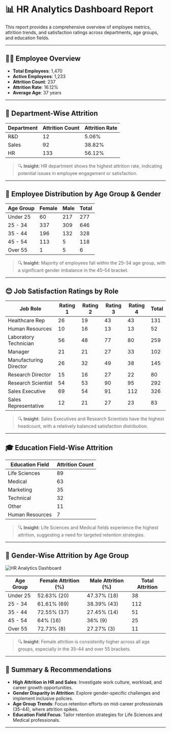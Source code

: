 # 📊 HR Analytics Dashboard Report

This report provides a comprehensive overview of employee metrics, attrition trends, and satisfaction ratings across departments, age groups, and education fields.

---

## 🧍‍♂️ Employee Overview

- **Total Employees**: 1,470  
- **Active Employees**: 1,233  
- **Attrition Count**: 237  
- **Attrition Rate**: 16.12%  
- **Average Age**: 37 years  

---

## 🏢 Department-Wise Attrition

| Department | Attrition Count | Attrition Rate |
|------------|------------------|----------------|
| R&D        | 12               | 5.06%          |
| Sales      | 92               | 38.82%         |
| HR         | 133              | 56.12%         |

> 🔍 **Insight**: HR department shows the highest attrition rate, indicating potential issues in employee engagement or satisfaction.

---

## 🎂 Employee Distribution by Age Group & Gender

| Age Group   | Female | Male | Total |
|-------------|--------|------|-------|
| Under 25    | 60     | 217  | 277   |
| 25 - 34     | 337    | 309  | 646   |
| 35 - 44     | 196    | 132  | 328   |
| 45 - 54     | 113    | 5    | 118   |
| Over 55     | 1      | 5    | 6     |

> 🔍 **Insight**: Majority of employees fall within the 25–34 age group, with a significant gender imbalance in the 45–54 bracket.

---

## 😊 Job Satisfaction Ratings by Role

| Job Role               | Rating 1 | Rating 2 | Rating 3 | Rating 4 | Total |
|------------------------|----------|----------|----------|----------|-------|
| Healthcare Rep         | 26       | 19       | 43       | 43       | 131   |
| Human Resources        | 10       | 16       | 13       | 13       | 52    |
| Laboratory Technician  | 56       | 48       | 77       | 80       | 259   |
| Manager                | 21       | 21       | 27       | 33       | 102   |
| Manufacturing Director | 26       | 32       | 49       | 38       | 145   |
| Research Director      | 15       | 16       | 27       | 22       | 80    |
| Research Scientist     | 54       | 53       | 90       | 95       | 292   |
| Sales Executive        | 69       | 54       | 91       | 112      | 326   |
| Sales Representative   | 12       | 21       | 27       | 23       | 83    |

> 🔍 **Insight**: Sales Executives and Research Scientists have the highest headcount, with a relatively balanced satisfaction distribution.

---

## 🎓 Education Field-Wise Attrition

| Education Field   | Attrition Count |
|-------------------|------------------|
| Life Sciences     | 89               |
| Medical           | 63               |
| Marketing         | 35               |
| Technical         | 32               |
| Other             | 11               |
| Human Resources   | 7                |

> 🔍 **Insight**: Life Sciences and Medical fields experience the highest attrition, suggesting a need for targeted retention strategies.

---

## 🚻 Gender-Wise Attrition by Age Group
![HR Analytics Dashboard](hr_analytics_dashboard.png)

| Age Group   | Female Attrition (%) | Male Attrition (%) | Total Attrition |
|-------------|----------------------|---------------------|------------------|
| Under 25    | 52.63% (20)          | 47.37% (18)         | 38               |
| 25 - 34     | 61.61% (69)          | 38.39% (43)         | 112              |
| 35 - 44     | 72.55% (37)          | 27.45% (14)         | 51               |
| 45 - 54     | 64% (16)             | 36% (9)             | 25               |
| Over 55     | 72.73% (8)           | 27.27% (3)          | 11               |

> 🔍 **Insight**: Female attrition is consistently higher across all age groups, especially in the 35–44 and over 55 brackets.

---

## 📌 Summary & Recommendations

- **High Attrition in HR and Sales**: Investigate work culture, workload, and career growth opportunities.
- **Gender Disparity in Attrition**: Explore gender-specific challenges and implement inclusive policies.
- **Age Group Trends**: Focus retention efforts on mid-career professionals (35–44), where attrition spikes.
- **Education Field Focus**: Tailor retention strategies for Life Sciences and Medical professionals.

---
